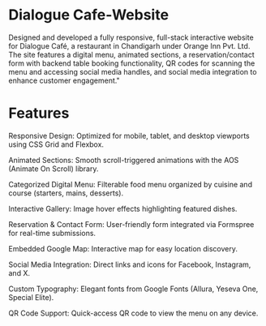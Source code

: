 # Dialogue Cafe-Website
Designed and developed a fully responsive, full-stack interactive website for Dialogue Café, a restaurant in Chandigarh under Orange Inn Pvt. Ltd. The site features a digital menu, animated sections, a reservation/contact form with backend table booking functionality, QR codes for scanning the menu and accessing social media handles, and social media integration to enhance customer engagement."

# Features
Responsive Design: Optimized for mobile, tablet, and desktop viewports using CSS Grid and Flexbox.

Animated Sections: Smooth scroll-triggered animations with the AOS (Animate On Scroll) library.

Categorized Digital Menu: Filterable food menu organized by cuisine and course (starters, mains, desserts).

Interactive Gallery: Image hover effects highlighting featured dishes.

Reservation & Contact Form: User-friendly form integrated via Formspree for real-time submissions.

Embedded Google Map: Interactive map for easy location discovery.

Social Media Integration: Direct links and icons for Facebook, Instagram, and X.

Custom Typography: Elegant fonts from Google Fonts (Allura, Yeseva One, Special Elite).

QR Code Support: Quick-access QR code to view the menu on any device.

